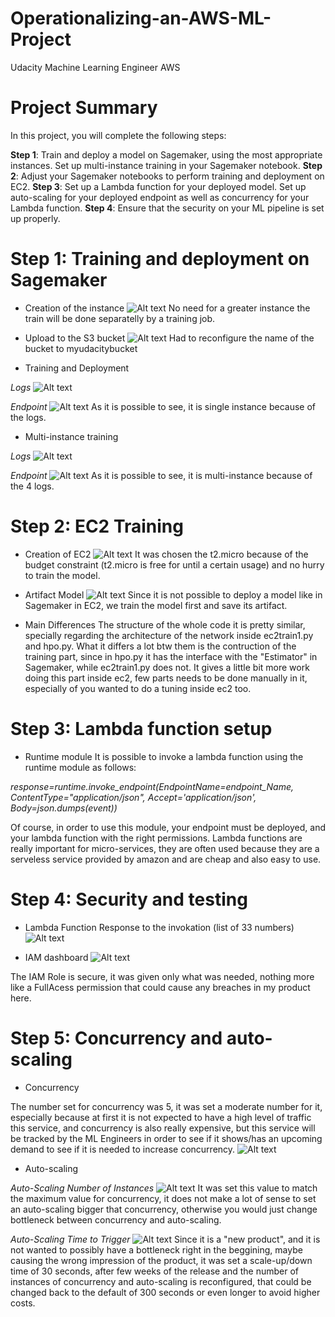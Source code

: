 # Operationalizing-an-AWS-ML-Project
Udacity Machine Learning Engineer AWS

# Project Summary
In this project, you will complete the following steps:

**Step 1**: Train and deploy a model on Sagemaker, using the most appropriate instances. Set up multi-instance training in your Sagemaker notebook.
**Step 2**: Adjust your Sagemaker notebooks to perform training and deployment on EC2.
**Step 3**: Set up a Lambda function for your deployed model. Set up auto-scaling for your deployed endpoint as well as concurrency for your Lambda function.
**Step 4**: Ensure that the security on your ML pipeline is set up properly.

# Step 1: Training and deployment on Sagemaker
- Creation of the instance
![Alt text](/images/instance.jpg "Creation of instance")
No need for a greater instance the train will be done separatelly by a training job.

- Upload to the S3 bucket
![Alt text](/images/bucket.jpg "Creation of the bucket")
Had to reconfigure the name of the bucket to myudacitybucket

- Training and Deployment

*Logs*
![Alt text](/images/training_sigleinstance_logs.jpg "Training for the endpoint [single instance]")

*Endpoint*
![Alt text](/images/deployment_endpoint.jpg "Deploy of the endpoint [single instance]")
As it is possible to see, it is single instance because of the logs.

- Multi-instance training

*Logs*
![Alt text](/images/training_multiinstance_logs.jpg "Training for the endpoint [multi-instance]")

*Endpoint*
![Alt text](/images/deployment_endpoint_multiinstancetraining.jpg "Deploy of the endpoint [multi-instance]")
As it is possible to see, it is multi-instance because of the 4 logs.

# Step 2: EC2 Training
- Creation of EC2
![Alt text](/images/ec2_creation.jpg "EC2 Instance")
It was chosen the t2.micro because of the budget constraint (t2.micro is free for until a certain usage) and no hurry to train the model.

- Artifact Model
![Alt text](/images/artifact_model_in_ec2.jpg "Artifact Model in EC2")
Since it is not possible to deploy a model like in Sagemaker in EC2, we train the model first and save its artifact.

- Main Differences
The structure of the whole code it is pretty similar, specially regarding the architecture of the network inside ec2train1.py and hpo.py. What it differs a lot btw them is the contruction of the training part, since in hpo.py it has the interface with the "Estimator" in Sagemaker, while ec2train1.py does not. It gives a little bit more work doing this part inside ec2, few parts needs to be done manually in it, especially of you wanted to do a tuning inside ec2 too.

# Step 3: Lambda function setup
- Runtime module
It is possible to invoke a lambda function using the runtime module as follows:

*response=runtime.invoke_endpoint(EndpointName=endpoint_Name,
                                  ContentType="application/json",
                                  Accept='application/json',
                                  Body=json.dumps(event))*
                                  
Of course, in order to use this module, your endpoint must be deployed, and your lambda function with the right permissions.
Lambda functions are really important for micro-services, they are often used because they are a serveless service provided by amazon and are cheap and also easy to use.

# Step 4: Security and testing
- Lambda Function Response to the invokation (list of 33 numbers)
![Alt text](/images/lambda_function.jpg "Test with Lambda Function Invokation")

- IAM dashboard
![Alt text](/images/permissions_iam.jpg "Permissions granted on IAM to invoke")

The IAM Role is secure, it was given only what was needed, nothing more like a FullAcess permission that could cause any breaches in my product here. 

# Step 5: Concurrency and auto-scaling
- Concurrency

The number set for concurrency was 5, it was set a moderate number for it, especially because at first it is not expected to have a high level of traffic this service, and concurrency is also really expensive, but this service will be tracked by the ML Engineers in order to see if it shows/has an upcoming demand to see if it is needed to increase concurrency.
![Alt text](/images/concurrency.jpg "Concurrency")

- Auto-scaling

*Auto-Scaling Number of Instances*
![Alt text](/images/autoscaling.jpg "Auto-Scaling Number of Instances")
It was set this value to match the maximum value for concurrency, it does not make a lot of sense to set an auto-scaling bigger that concurrency, otherwise you would just change bottleneck between concurrency and auto-scaling.

*Auto-Scaling Time to Trigger*
![Alt text](/images/autoscaling_time.jpg "Auto-Scaling Time to Trigger")
Since it is a "new product", and it is not wanted to possibly have a bottleneck right in the beggining, maybe causing the wrong impression of the product, it was set a scale-up/down time of 30 seconds, after few weeks of the release and the number of instances of concurrency and auto-scaling is reconfigured, that could be changed back to the default of 300 seconds or even longer to avoid higher costs.

